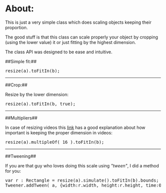 # About:

This is just a very simple class which does scaling objects keeping their proportion.

The good stuff is that this class can scale properly your object by cropping (using the lower value) it or just fitting by the highest dimension.

The class API was designed to be ease and intuitive.

##Simple fit:##
<pre>
resize(a).toFitIn(b);
</pre>
* * *
##Crop:##

Resize by the lower dimension:

<pre>
resize(a).toFitIn(b, true);
</pre>
* * *
##Multipliers##

In case of resizing videos this [link](http://labs.influxis.com/?p=6)
has a good explanation about how important is keeping the proper dimension in videos:

<pre>
resize(a).multipleOf( 16 ).toFitIn(b);
</pre>
* * *
##Tweening##

If you are that guy who loves doing this scale using *"tween"*, I did a method for you:

<pre>
var r : Rectangle = resize(a).simulate().toFitIn(b).bounds;
Tweener.addTween( a, {width:r.width, height:r.height, time:0.5} );
</pre>